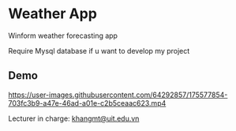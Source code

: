 # Weather App
Winform weather forecasting app

Require Mysql database if u want to develop my project

## Demo 

https://user-images.githubusercontent.com/64292857/175577854-703fc3b9-a47e-46ad-a01e-c2b5ceaac623.mp4

Lecturer in charge: khangmt@uit.edu.vn
